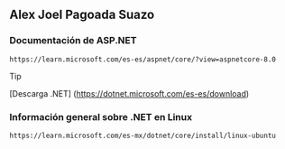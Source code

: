 ## Alex Joel Pagoada Suazo

### Documentación de ASP.NET
    https://learn.microsoft.com/es-es/aspnet/core/?view=aspnetcore-8.0

> [!TIP] 
  [Descarga .NET] (https://dotnet.microsoft.com/es-es/download)

### Información general sobre .NET en Linux
    https://learn.microsoft.com/es-mx/dotnet/core/install/linux-ubuntu

